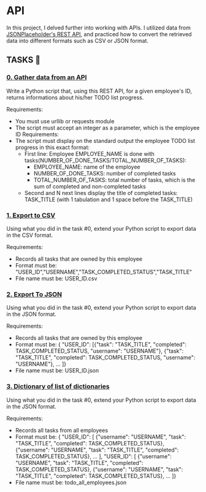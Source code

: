 # **API**


In this project, I delved further into working with APIs. I utilized data
from [JSONPlaceholder's REST API](https://jsonplaceholder.typicode.com/), and
practiced how to convert the retrieved data into different formats such as
CSV or JSON format.

## TASKS :book:
### [0. Gather data from an API](./0-gather_data_from_an_API.py)
Write a Python script that, using this REST API, for a given employee's ID,
returns informations about his/her TODO list progress.

Requirements:
* You must use urllib or requests module
* The script must accept an integer as a parameter, which is the employee ID
Requirements:
* The script must display on the standard output the employee TODO list progress in this exact format:
    * First line: Employee EMPLOYEE_NAME is done with tasks(NUMBER_OF_DONE_TASKS/TOTAL_NUMBER_OF_TASKS):
        * EMPLOYEE_NAME: name of the employee
        * NUMBER_OF_DONE_TASKS: number of completed tasks
        * TOTAL_NUMBER_OF_TASKS: total number of tasks, which is the sum of completed and non-completed tasks
    * Second and N next lines display the title of completed tasks: TASK_TITLE (with 1 tabulation and 1 space before the TASK_TITLE)

### [1. Export to CSV](./1-export_to_CSV.py)
Using what you did in the task #0, extend your Python script to export data in the CSV format.

Requirements:
* Records all tasks that are owned by this employee
* Format must be: "USER_ID","USERNAME","TASK_COMPLETED_STATUS","TASK_TITLE"
* File name must be: USER_ID.csv

### [2. Export To JSON](./2-export_to_JSON.py)
Using what you did in the task #0, extend your Python script to export data in the JSON format.

Requirements:
* Records all tasks that are owned by this employee
* Format must be: { "USER_ID": [{"task": "TASK_TITLE", "completed": TASK_COMPLETED_STATUS, "username": "USERNAME"}, {"task": "TASK_TITLE", "completed": TASK_COMPLETED_STATUS, "username": "USERNAME"}, ... ]}
* File name must be: USER_ID.json

### [3. Dictionary of list of dictionaries](./3-dictionary_of_list_of_dictionaries.py)
Using what you did in the task #0, extend your Python script to export data in the JSON format.

Requirements:
* Records all tasks from all employees
* Format must be: { "USER_ID": [ {"username": "USERNAME", "task": "TASK_TITLE", "completed": TASK_COMPLETED_STATUS}, {"username": "USERNAME", "task": "TASK_TITLE", "completed": TASK_COMPLETED_STATUS}, ... ], "USER_ID": [ {"username": "USERNAME", "task": "TASK_TITLE", "completed": TASK_COMPLETED_STATUS}, {"username": "USERNAME", "task": "TASK_TITLE", "completed": TASK_COMPLETED_STATUS}, ... ]}
* File name must be: todo_all_employees.json
